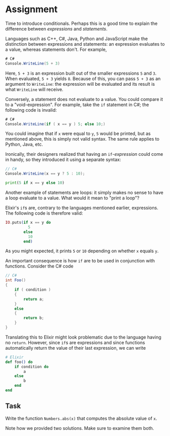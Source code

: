 # Assignment

Time to introduce conditionals. Perhaps this is a good time to
explain the difference between *expressions* and *statements*.

Languages such as C++, C#, Java, Python and JavaScript
make the distinction between expressions and statements:
an expression evaluates to a value, whereas statements don't.
For example,

```csharp
# C#
Console.WriteLine(5 + 3)
```

Here, `5 + 3` is an expression built out of the smaller expressions `5` and `3`.
When evaluated, `5 + 3` yields `8`. Because of this, you can pass `5 + 3` as an argument to `WriteLine`:
the expression will be evaluated and its result is what `WriteLine` will receive.

Conversely, a statement does not evaluate to a value. You could compare
it to a "void-expression". For example, take the `if` statement in C#;
the following code is invalid:

```csharp
# C#
Console.WriteLine(if ( x == y ) 5; else 10;)
```

You could imagine that if `x` were equal to `y`, `5` would be printed, but as mentioned
above, this is simply not valid syntax. The same rule applies to Python, Java, etc.

Ironically, their designers realized that having an `if`-*expression* could come in handy,
so they introduced it using a separate syntax:

```csharp
// C#
Console.WriteLine(x == y ? 5 : 10);
```

```python
print(5 if x == y else 10)
```

Another example of statements are loops: it simply makes no sense
to have a loop evaluate to a value. What would it mean to "print a loop"?

Elixir's `if`s are, contrary to the languages mentioned earlier, expressions.
The following code is therefore valid:

```elixir
IO.puts(if x == y do
          5
        else
          10
        end)
```

As you might expected, it prints `5` or `10` depending on whether `x` equals `y`.

An important consequence is how `if` are to be used in conjunction with functions.
Consider the C# code

```csharp
// C#
int Foo()
{
    if ( condition )
    {
        return a;
    }
    else
    {
        return b;
    }
}
```

Translating this to Elixir might look problematic due to the language having no `return`.
However, since `if`s are expressions and since functions automatically
return the value of their last expression, we can write

```elixir
# Elixir
def foo() do
    if condition do
        a
    else
        b
    end
end
```

## Task

Write the function `Numbers.abs(x)` that computes the absolute value of `x`.

Note how we provided two solutions. Make sure to examine them both.
